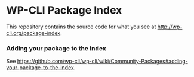 WP-CLI Package Index
====================

This repository contains the source code for what you see at <http://wp-cli.org/package-index>.

### Adding your package to the index

See <https://github.com/wp-cli/wp-cli/wiki/Community-Packages#adding-your-package-to-the-index>.
